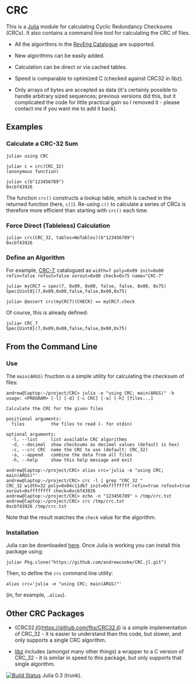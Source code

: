 # CRC

This is a [Julia](http://julialang.org/) module for calculating Cyclic
Redundancy Checksums (CRCs).  It also contains a command line tool for
calculating the CRC of files.

* All the algoirthms in the [RevEng
  Catalogue](http://reveng.sourceforge.net/crc-catalogue) are supported.

* New algorithms can be easily added.

* Calculation can be direct or via cached tables.

* Speed is comparable to optimized C (checked against CRC32 in libz).

* Only arrays of bytes are accepted as data (it's certainly possible
  to handle arbitrary sized sequences; previous versions did this, but
  it complicated the code for little practical gain so I removed it -
  please contact me if you want me to add it back).

## Examples

### Calculate a CRC-32 Sum

```
julia> using CRC

julia> c = crc(CRC_32)
(anonymous function)

julia> c(b"123456789")
0xcbf43926
```

The function `crc()` constructs a lookup table, which is cached in the
returned function (here, `c()`).  Re-using `c()` to calculate a series
of CRCs is therefore more efficient than starting with `crc()` each
time.

### Force Direct (Tableless) Calculation

```
julia> crc(CRC_32, tables=NoTables)(b"123456789")
0xcbf43926
```

### Define an Algorithm

For example,
[CRC-7](http://reveng.sourceforge.net/crc-catalogue/1-15.htm#crc.cat-bits.7),
catalogued as `width=7 poly=0x09 init=0x00 refin=false refout=false
xorout=0x00 check=0x75 name="CRC-7"`

```
julia> myCRC7 = spec(7, 0x09, 0x00, false, false, 0x00, 0x75)
Spec{Uint8}(7,0x09,0x00,false,false,0x00,0x75)

julia> @assert crc(myCRC7)(CHECK) == myCRC7.check
```

Of course, this is already defined:

```
julia> CRC_7
Spec{Uint8}(7,0x09,0x00,false,false,0x00,0x75)
```

## From the Command Line

### Use

The `main(ARGS)` fnuction is a simple utility for calculating the
checksum of files:

```
andrew@laptop:~/project/CRC> julia -e "using CRC; main(ARGS)" -h
usage: <PROGRAM> [-l] [-d] [-c CRC] [-a] [-h] [files...]

Calculate the CRC for the given files

positional arguments:
  files          the files to read (- for stdin)

optional arguments:
  -l, --list     list available CRC algorithms
  -d, --decimal  show checksums as decimal values (default is hex)
  -c, --crc CRC  name the CRC to use (default: CRC_32)
  -a, --append   combine the data from all files
  -h, --help     show this help message and exit

andrew@laptop:~/project/CRC> alias crc='julia -e "using CRC; main(ARGS)"'
andrew@laptop:~/project/CRC> crc -l | grep "CRC_32 "
CRC_32 width=32 poly=0x04c11db7 init=0xffffffff refin=true refout=true xorout=0xffffffff check=0xcbf43926
andrew@laptop:~/project/CRC> echo -n "123456789" > /tmp/crc.txt
andrew@laptop:~/project/CRC> crc /tmp/crc.txt
0xcbf43926 /tmp/crc.txt
```

Note that the result matches the `check` value for the algorithm.

### Installation

Julia can be downloaded [here](http://julialang.org/downloads/).  Once
Julia is working you can install this package using:

```
julia> Pkg.clone("https://github.com/andrewcooke/CRC.jl.git")
```

Then, to define the `crc` command line utility:

```
alias crc='julia -e "using CRC; main(ARGS)"'
```

(in, for example, `.alias`).

## Other CRC Packages

* {CRC32.jl](https://github.com/fhs/CRC32.jl) is a simple implementation of
  CRC_32 - it is easier to understand than this code, but slower, and only
  supports a single CRC algorithm.

* [libz](https://github.com/dcjones/Zlib.jl) includes (amongst many other
  things) a wrapper to a C version of CRC_32 - it is similar in speed to 
  this package, but only supports that single algorithm.

[![Build
Status](https://travis-ci.org/andrewcooke/CRC.jl.png)](https://travis-ci.org/andrewcooke/CRC.jl)
Julia 0.3 (trunk).

